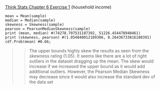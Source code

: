 [Think Stats Chapter 6 Exercise 1](http://greenteapress.com/thinkstats2/html/thinkstats2007.html#toc60) (household income)

    mean = Mean(sample) 
    median = Median(sample)
    skewness = Skewness(sample)
    pearson = PearsonMedianSkewness(sample)
    print (mean, median) #(74278.707531187392, 51226.454478940461)
    print (skewness, pearson) #(1.054840012109306, 0.26436733816180391)
    cdf.Prob(mean) #0.66; 
>>The upper bounds highly skew the results as seen from the skewness rating (1.05). It seems like there are a lot of right outliers in the dataset dragging up the mean. The skew would increase if we increased the upper bound as it would add additional outliers. However, the Pearson Median Skewness may decrease since it would also increase the standard dev of the data set 
